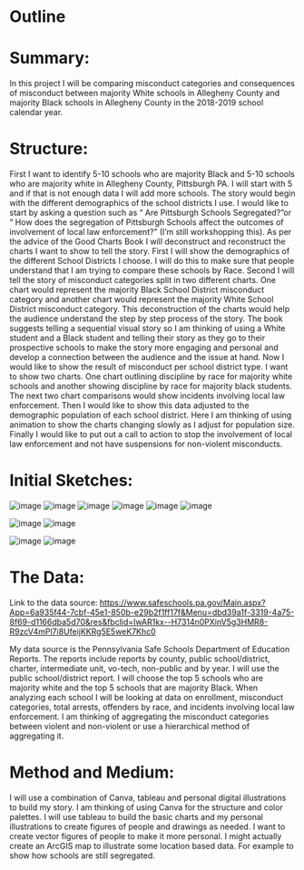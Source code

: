 # Outline

# Summary: 
In this project I will be comparing misconduct categories and consequences of misconduct between majority White schools in Allegheny County and majority Black schools in Allegheny County in the 2018-2019 school calendar year.

# Structure:

First I want to identify 5-10 schools who are majority Black and 5-10 schools who are majority white in Allegheny County, Pittsburgh PA. I will start with 5 and if that is not enough data I will add more schools.
The story would begin with the different demographics of the school districts I use. I would like to start by asking a question such as “ Are Pittsburgh Schools Segregated?”or “ How does the segregation of Pittsburgh Schools affect the outcomes of involvement of local law enforcement?” (I’m still workshopping this).  As per the advice of the Good Charts Book I will deconstruct and reconstruct the charts I want to show to tell the story. First I will show the demographics of the different School Districts I choose. I will do this to make sure that people understand that I am trying to compare these schools by Race.
Second I will tell the story of misconduct categories split in two different charts. One chart would represent the majority Black School District misconduct category and another chart would represent the majority White School District misconduct category. This deconstruction of the charts would help the audience understand the step by step process of the story. 
The book suggests telling a sequential visual story so I am thinking of using a White student and a Black student and telling their story as they go to their prospective schools to make the story more engaging and personal and develop a connection between the audience and the issue at hand.
Now I would like to show the result of misconduct per school district type. I want to show two charts. One chart outlining discipline by race for majority white schools and another showing discipline by race for majority black students.
The next two chart comparisons would show incidents involving local law enforcement. 
Then I would like to show this data adjusted to the demographic population of each school district. Here I am thinking of using animation to show the charts changing slowly as I adjust for population size. 
Finally I would like to put out a call to action to stop the involvement of local law enforcement and not have suspensions for non-violent misconducts. 

# Initial Sketches:

![image](https://user-images.githubusercontent.com/71081084/94845373-952fc380-03ed-11eb-9606-d9113e16392a.png)
![image](https://user-images.githubusercontent.com/71081084/94845519-ca3c1600-03ed-11eb-842a-a7b27e923c23.png)
![image](https://user-images.githubusercontent.com/71081084/94845546-d4f6ab00-03ed-11eb-9a22-9b160f3cbea8.png)
![image](https://user-images.githubusercontent.com/71081084/94845570-dfb14000-03ed-11eb-8dd3-7fffb4944264.png)
![image](https://user-images.githubusercontent.com/71081084/94845592-e93aa800-03ed-11eb-8d7e-1ed9e19bdf53.png)
![image](https://user-images.githubusercontent.com/71081084/94845624-f35ca680-03ed-11eb-9ee4-4560a84ac72b.png)

![image](https://user-images.githubusercontent.com/71081084/94845649-fbb4e180-03ed-11eb-94ae-eac7dac2a651.png)
![image](https://user-images.githubusercontent.com/71081084/94845722-138c6580-03ee-11eb-8fa0-9435589e086a.png)

![image](https://user-images.githubusercontent.com/71081084/94845747-1dae6400-03ee-11eb-9d60-ab4ee075b490.png)
![image](https://user-images.githubusercontent.com/71081084/94845765-256e0880-03ee-11eb-868c-f11042a33c79.png)

# The Data:

Link to the data source: https://www.safeschools.pa.gov/Main.aspx?App=6a935f44-7cbf-45e1-850b-e29b2f1ff17f&Menu=dbd39a1f-3319-4a75-8f69-d1166dba5d70&res&fbclid=IwAR1kx--H7314n0PXinV5g3HMR8-R9zcV4mPl7i8UfeijKKRg5E5weK7Khc0

My data source is the Pennsylvania Safe Schools Department of Education Reports. The reports include reports by county, public school/district, charter, intermediate unit, vo-tech, non-public and by year. I will use the public school/district report. I will choose the top 5 schools who are majority white and the top 5 schools that are majority Black. When analyzing each school I will be looking at data on enrollment, misconduct categories, total arrests, offenders by race, and incidents involving local law enforcement. I am thinking of aggregating the misconduct categories between violent and non-violent or use a hierarchical method of aggregating it. 

# Method and Medium:

I will use a combination of Canva, tableau and personal digital illustrations to build my story. I am thinking of using Canva for the structure and color palettes. I will use tableau to build the basic charts and my personal illustrations to create figures of people and drawings as needed. I want to create vector figures of people to make it more personal. I might actually create an ArcGIS map to illustrate some location based data. For example to show how schools are still segregated.
